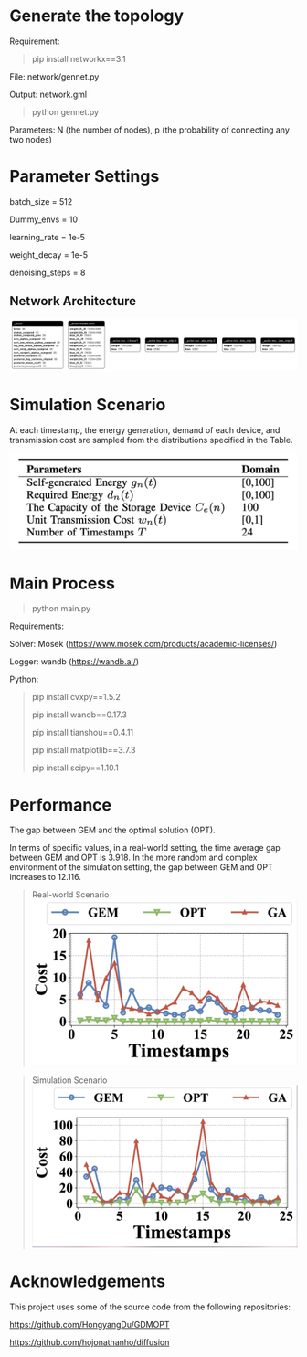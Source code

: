 # Generate the topology
Requirement:
> pip install networkx==3.1
  
File: network/gennet.py

Output: network.gml

> python gennet.py

Parameters: N (the number of nodes), p (the probability of connecting any two nodes)

# Parameter Settings
batch_size = 512

Dummy_envs = 10

learning_rate = 1e-5

weight_decay = 1e-5

denoising_steps = 8

## Network Architecture

![Real-world](/image/network.png "network")

# Simulation Scenario

At each timestamp, the energy generation, demand of each device, and transmission cost are sampled from the distributions specified in the Table. 

![table](/image/table.png "Table")

# Main Process
> python main.py

Requirements:

Solver: Mosek (https://www.mosek.com/products/academic-licenses/)

Logger: wandb (https://wandb.ai/)

Python:
> pip install cvxpy==1.5.2
>
> pip install wandb==0.17.3
> 
> pip install tianshou==0.4.11
>
> pip install matplotlib==3.7.3
> 
> pip install scipy==1.10.1

# Performance
The gap between GEM and the optimal solution (OPT).

In terms of specific values, in a real-world setting, the time average gap between GEM and OPT is 3.918. In the more random and complex environment of the simulation setting, the gap between GEM and OPT increases to 12.116. 

> Real-world Scenario
![Real-world](/image/real.png "Real-world")

> Simulation Scenario
![Simulation](/image/sim.png "Simulation")

# Acknowledgements
This project uses some of the source code from the following repositories:

https://github.com/HongyangDu/GDMOPT

https://github.com/hojonathanho/diffusion

